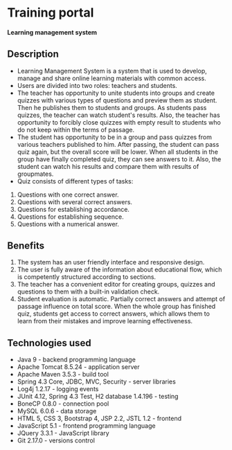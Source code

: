# Training portal
#### Learning management system
## Description
- Learning Management System is a system that is used to develop, manage and share online learning materials with common access.  
- Users are divided into two roles: teachers and students.
- The teacher has opportunity to unite students into groups and create quizzes with various types of questions and preview them as student. Then he publishes them to students and groups. As students pass quizzes, the teacher can watch student's results. Also, the teacher has opportunity to forcibly close quizzes with empty result to students who do not keep within the terms of passage.
- The student has opportunity to be in a group and pass quizzes from various teachers published to him. After passing, the student can pass quiz again, but the overall score will be lower. When all students in the group have finally completed quiz, they can see answers to it. Also, the student can watch his results and compare them with results of groupmates.
- Quiz consists of different types of tasks:
1. Questions with one correct answer.
2. Questions with several correct answers.
3. Questions for establishing accordance.
4. Questions for establishing sequence.
5. Questions with a numerical answer.
## Benefits
1. The system has an user friendly interface and responsive design.
2. The user is fully aware of the information about educational flow, which is competently structured according to sections.
3. The teacher has a convenient editor for creating groups, quizzes and questions to them with a built-in validation check.
4. Student evaluation is automatic. Partially correct answers and attempt of passage influence on total score. When the whole group has finished quiz, students get access to correct answers, which allows them to learn from their mistakes and improve learning effectiveness.
## Technologies used
- Java 9 - backend programming language
- Apache Tomcat 8.5.24 - application server
- Apache Maven 3.5.3 - build tool
- Spring 4.3 Core, JDBC, MVC, Security - server libraries
- Log4j 1.2.17 - logging events
- JUnit 4.12, Spring 4.3 Test, H2 database 1.4.196 - testing
- BoneCP 0.8.0 - connection pool
- MySQL 6.0.6 - data storage
- HTML 5, CSS 3, Bootstrap 4, JSP 2.2, JSTL 1.2 - frontend
- JavaScript 5.1 - frontend programming language
- JQuery 3.3.1 - JavaScript library
- Git 2.17.0 - versions control
